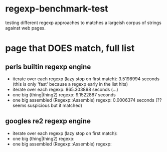 regexp-benchmark-test
=====================

testing different regexp approaches to matches a largeish corpus of strings against web pages.

page that DOES match, full list 
========================================

perls builtin regexp engine
---------------------------
* iterate over each regexp (lazy stop on first match): 3.5198994 seconds (this is only 'fast' because a regexp early in the list hits)
* iterate over each regexp: 865.303898 seconds (...)
* one big (thing|thing2) regexp: 9.1522887 seconds
* one big assembled (Regexp::Assemble) regexp: 0.0006374 seconds (?? seems suspicious but it matched)

googles re2 regexp engine
-------------------------
* iterate over each regexp (lazy stop on first match):
* one big (thing|thing2) regexp:
* one big assembled (Regexp::Assemble) regexp:

